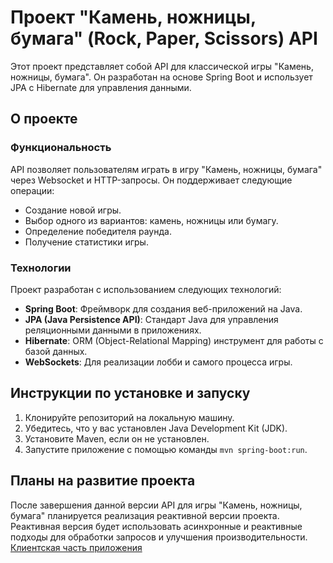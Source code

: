 # Проект "Камень, ножницы, бумага" (Rock, Paper, Scissors) API

Этот проект представляет собой API для классической игры "Камень, ножницы, бумага". Он разработан на основе Spring Boot и использует JPA с Hibernate для управления данными.

## О проекте

### Функциональность

API позволяет пользователям играть в игру "Камень, ножницы, бумага" через Websocket и HTTP-запросы. Он поддерживает следующие операции:

- Создание новой игры.
- Выбор одного из вариантов: камень, ножницы или бумагу.
- Определение победителя раунда.
- Получение статистики игры.

### Технологии

Проект разработан с использованием следующих технологий:

- **Spring Boot**: Фреймворк для создания веб-приложений на Java.
- **JPA (Java Persistence API)**: Стандарт Java для управления реляционными данными в приложениях.
- **Hibernate**: ORM (Object-Relational Mapping) инструмент для работы с базой данных.
- **WebSockets**: Для реализации лобби и самого процесса игры.

## Инструкции по установке и запуску

1. Клонируйте репозиторий на локальную машину.
2. Убедитесь, что у вас установлен Java Development Kit (JDK).
3. Установите Maven, если он не установлен.
4. Запустите приложение с помощью команды `mvn spring-boot:run`.

## Планы на развитие проекта

После завершения данной версии API для игры "Камень, ножницы, бумага" планируется реализация реактивной версии проекта. Реактивная версия будет использовать асинхронные и реактивные подходы для обработки запросов и улучшения производительности.
[Клиентская часть приложения](https://github.com/n0sebleeded/react-rockpaperscissors)

